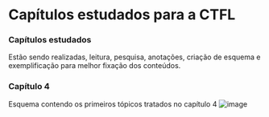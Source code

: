 # Capítulos estudados para a CTFL
### Capítulos estudados
Estão sendo realizadas, leitura, pesquisa, anotações, criação de esquema e exemplificação para melhor fixação dos conteúdos.



### Capítulo 4
Esquema contendo os primeiros tópicos tratados no capítulo 4
![image](https://github.com/Natalirodriguess/estudos/assets/101203099/197d58be-0150-477d-8de6-a5956d3a216d)


